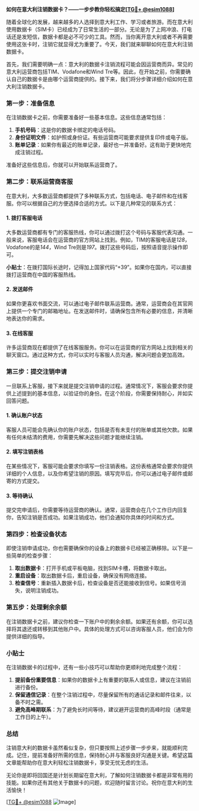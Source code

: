 **如何在意大利注销数据卡？——一步步教你轻松搞定[[TG💪+ @esim1088](https://t.me/s/esim1088)]**

随着全球化的发展，越来越多的人选择到意大利工作、学习或者旅游。而在意大利使用数据卡（SIM卡）已经成为了日常生活的一部分。无论是为了上网冲浪、打电话还是发短信，数据卡都是必不可少的工具。然而，当你离开意大利或者不再需要使用这张卡时，注销它就显得尤为重要了。今天，我们就来聊聊如何在意大利注销数据卡。

首先，我们需要明确一点：意大利的数据卡注销流程可能会因运营商而异。常见的意大利运营商包括TIM、Vodafone和Wind Tre等。因此，在开始之前，你需要确认自己的数据卡是由哪个运营商提供的。接下来，我们将分步骤详细介绍如何在意大利注销数据卡。

### 第一步：准备信息

在注销数据卡之前，你需要准备好一些基本信息。这些信息通常包括：

1. **手机号码**：这是你的数据卡绑定的电话号码。
2. **身份证明文件**：如护照或身份证。有些运营商可能要求提供复印件或电子版。
3. **账单记录**：如果你有最近的账单记录，最好也一并准备好。这有助于更快地完成注销过程。

准备好这些信息后，你就可以开始联系运营商了。

### 第二步：联系运营商客服

在意大利，大多数运营商都提供了多种联系方式，包括电话、电子邮件和在线客服。你可以根据自己的方便选择合适的方式。以下是几种常见的联系方式：

#### 1. **拨打客服电话**
   大多数运营商都有专门的客服热线，你可以通过拨打这个号码与客服代表沟通。一般来说，客服电话会在运营商的官方网站上找到。例如，TIM的客服电话是*128*，Vodafone的是*144*，Wind Tre则是*197*。拨打这些号码后，按照语音提示操作即可。

   **小贴士**：在拨打国际长途时，记得加上国家代码“+39”。如果你在国内，可以直接拨打运营商在中国的客服热线。

#### 2. **发送邮件**
   如果你更喜欢书面交流，可以通过电子邮件联系运营商。通常，运营商会在其官网上提供一个专门的邮箱地址。在发送邮件时，请确保包含所有必要的信息，并清晰地表达你的需求。

#### 3. **在线客服**
   许多运营商现在都提供了在线客服服务。你可以在运营商的官方网站上找到相关的聊天窗口。通过这种方式，你可以实时与客服人员沟通，解决问题会更加高效。

### 第三步：提交注销申请

一旦联系上客服，接下来就是提交注销申请的过程。通常情况下，客服会要求你提供上述提到的基本信息，以验证你的身份。在这个阶段，你需要保持耐心，并如实回答问题。

#### 1. **确认账户状态**
   客服人员可能会先确认你的账户状态，包括是否有未支付的账单或其他欠款。如果有任何未结清的费用，你需要先解决这些问题才能继续注销。

#### 2. **填写注销表格**
   在某些情况下，客服可能会要求你填写一份注销表格。这份表格通常会要求你提供详细的个人信息，以及你希望注销的原因。填写完毕后，你可以通过电子邮件或邮寄的方式提交。

#### 3. **等待确认**
   提交完申请后，你需要等待运营商的确认。通常，运营商会在几个工作日内回复你，告知注销是否成功。如果注销成功，他们会通知你具体的时间和方式。

### 第四步：检查设备状态

即使注销申请成功，你也需要确保你的设备上的数据卡已经被正确移除。以下是一些简单的检查步骤：

1. **取出数据卡**：打开手机或平板电脑，找到SIM卡槽，将数据卡取出。
2. **重启设备**：取出数据卡后，重启设备，确保没有网络连接。
3. **检查信号**：重新插入数据卡后，检查设备是否还能接收到信号。如果信号消失，说明注销成功。

### 第五步：处理剩余余额

在注销数据卡之前，建议你检查一下账户中的剩余余额。如果还有余额，你可以选择将其退还或转移到其他账户中。具体的处理方式可以咨询客服人员，他们会为你提供详细的指导。

### 小贴士

在注销数据卡的过程中，还有一些小技巧可以帮助你更顺利地完成整个流程：

1. **提前备份重要信息**：如果你的数据卡上有重要的联系人或信息，建议在注销前进行备份。
2. **保留通信记录**：在整个注销过程中，尽量保留所有的通话记录和邮件往来，以备不时之需。
3. **避免高峰期联系**：为了避免长时间等待，建议避开运营商的高峰时段（通常是工作日的上午）。

### 总结

注销意大利的数据卡虽然看似复杂，但只要按照上述步骤一步步来，就能顺利完成。记住，提前准备好所需的信息，保持耐心并与客服良好沟通是关键。希望这篇文章能帮助你在意大利轻松注销数据卡，享受无忧无虑的生活。

无论你是即将回国还是计划长期留在意大利，了解如何注销数据卡都是非常有用的技能。如果你还有其他关于数据卡的问题，欢迎随时留言讨论。祝你在意大利的生活愉快！

[[TG💪+ @esim1088](https://t.me/s/esim1088) ![Image](https://i.postimg.cc/4NQfJmqS/Snipaste-2025-05-13-00-14-12.png)]